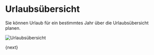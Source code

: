 <!-- add-breadcrumbs -->
# Urlaubsübersicht


Sie können Urlaub für ein bestimmtes Jahr über die Urlaubsübersicht planen.

<img class="screenshot" alt="Urlaubsübersicht" src="{{docs_base_url}}/v12/assets/img/human-resources/holiday-list.png">

{next}
